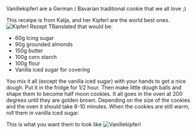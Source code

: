 Vanillekipferl are a German / Bavarian traditional cookie that we all love ;)

This receipe is from Katja, and her Kipferl are the world best ones.
![Kipferl Rezept](/img/receipes/vanillekipferl-rezept.jpg)
TRanslated that would be:

- 60g Icing sugar
- 90g grounded almonds
- 150g butter
- 100g corn starch
- 100g flour
- Vanilla iced sugar for covering

You mix it all (except the vanilla iced sugar) with your hands to get a nice dough. Put it in the fridge for 1/2 hour. Then make little dough balls and shape them to become half moon cookies. It all goes in the oven at 200 degrees until they are golden brown. Depending on the size of the cookies and the oven it should take 8-10 minutes.
When the cookies are still warm, roll them in vanilla iced sugar.

This is what you want them to look like
![Vanillekipferl](/img/receipes/vanillekipferl.jpg)
